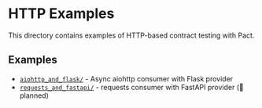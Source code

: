 # HTTP Examples

This directory contains examples of HTTP-based contract testing with Pact.

## Examples

-   [`aiohttp_and_flask/`](aiohttp_and_flask/) - Async aiohttp consumer with Flask provider
-   [`requests_and_fastapi/`](requests_and_fastapi/) - requests consumer with FastAPI provider (🚧 planned)
